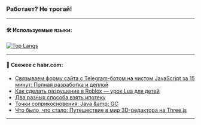 ### Работает? Не трогай!

---
<!--
#### 🛠️ Technical stack:

![Java](https://img.shields.io/badge/Java-informational?logo=Oracle&style=flat&logoColor=white&color=FF4500)
![Kotlin](https://img.shields.io/badge/Kotlin-informational?logo=Kotlin&style=flat&logoColor=white&color=774D97)
![TS](https://img.shields.io/badge/TypeScript-informational?logo=typeScript&style=flat&logoColor=black&color=017acc)
![Python](https://img.shields.io/badge/Python-informational?logo=Python&style=flat&logoColor=black&color=ffdd54) <br>
![Spring](https://img.shields.io/badge/Spring-informational?logo=Spring&style=flat&logoColor=white&color=6DB33F) 
![SpringBoot](https://img.shields.io/badge/SpringBoot-informational?logo=SpringBoot&style=flat&logoColor=white&color=6DB33F)
![Nest](https://img.shields.io/badge/NestJS-informational?logo=NestJS&style=flat&logoColor=white&color=E0234E) 
![NodeJS](https://img.shields.io/badge/NodeJS-informational?logo=node.js&style=flat&logoColor=white&color=70A760)<br>
![PostgreSQL](https://img.shields.io/badge/PostgreSQL-informational?logo=PostgreSQL&style=flat&logoColor=white&color=DAA520)
![MongoDB](https://img.shields.io/badge/MongoDB-informational?logo=MongoDB&style=flat&logoColor=white&color=870000)
![Apache](https://img.shields.io/badge/Apache-informational?logo=apache&style=flat&logoColor=white&color=f74e28)

___ 
-->

#### 🛠️ Используемые языки:

[![Top Langs](https://github-readme-stats-u2qms2cxw-advtsettinggmailcoms-projects.vercel.app/api/top-langs/?username=zloylis&langs_count=10&hide_title=true&title_color=e6edf3&size_weight=0.5&count_weight=0.5&layout=compact&hide_progress=true&hide_border=true&theme=dracula)](https://github.com/zloylis)

<!---


####  :octocat:&nbsp;&nbsp; Статистика:

![GitHub stats](https://github-readme-stats-u2qms2cxw-advtsettinggmailcoms-projects.vercel.app/api?username=zloylis&show_icons=true&hide_border=true&theme=dracula&title_color=e6edf3&include_all_commits=true&count_private=true&hide_rank=false&hide_title=true&rank_icon=github)
-->
---

#### 💬 Свежее с habr.com:

<!-- BLOG-POST-LIST:START -->
- [Связываем форму сайта с Telegram-ботом на чистом JavaScript за 15 минут: Полная разработка и деплой](https://habr.com/ru/companies/amvera/articles/847346/?utm_source=habrahabr&utm_medium=rss&utm_campaign=847346)
- [Как сделать разрушение в Roblox — урок Lua для детей](https://habr.com/ru/companies/pixel_study/articles/847472/?utm_source=habrahabr&utm_medium=rss&utm_campaign=847472)
- [Два разных способа взять ипотеку](https://habr.com/ru/articles/847422/?utm_source=habrahabr&utm_medium=rss&utm_campaign=847422)
- [Точки соприкосновения: Java &amp;amp; GC](https://habr.com/ru/companies/jugru/articles/846308/?utm_source=habrahabr&utm_medium=rss&utm_campaign=846308)
- [Что было, что стало: Путешествие в мир 3D-редактора на Three.js](https://habr.com/ru/articles/847410/?utm_source=habrahabr&utm_medium=rss&utm_campaign=847410)
<!-- BLOG-POST-LIST:END -->

---

